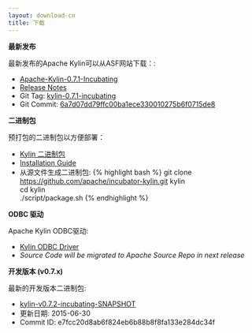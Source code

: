 ```yaml
---
layout: download-cn
title: 下载
---
```

__最新发布__

最新发布的Apache Kylin可以从ASF网站下载：:

  * [Apache-Kylin-0.7.1-Incubating](http://www.apache.org/dyn/closer.cgi/incubator/kylin/0.7.1-incubating)
  * [Release Notes](https://github.com/apache/incubator-kylin/blob/0.7-staging/docs/release_notes.md)
  * Git Tag: [kylin-0.7.1-incubating](https://github.com/apache/incubator-kylin/tree/kylin-0.7.1-incubating)
  * Git Commit: [6a7d07dd79ffc00ba1ece330010275b6f0715de8](https://github.com/apache/incubator-kylin/commit/6a7d07dd79ffc00ba1ece330010275b6f0715de8)

__二进制包__

预打包的二进制包以方便部署：

  * [Kylin 二进制包](http://kylin.incubator.apache.org/download/kylin-0.7.1-incubating.tar.gz)
  * [Installation Guide](https://github.com/apache/incubator-kylin/blob/master/docs/Installation/On%20Hadoop%20CLI%20installation.md)
  * 从源文件生成二进制包:
{% highlight bash %}
git clone https://github.com/apache/incubator-kylin.git kylin  
cd kylin   
./script/package.sh
{% endhighlight %}

__ODBC 驱动__

Apache Kylin ODBC驱动:

  * [Kylin ODBC Driver](http://kylin.incubator.apache.org/download/KylinODBC.zip)
  * _Source Code will be migrated to Apache Source Repo in next release_

__开发版本 (v0.7.x)__

最新的开发版本二进制包:

  * [kylin-v0.7.2-incubating-SNAPSHOT](http://kylin.incubator.apache.org/download/kylin-0.7.2-incubating-SNAPSHOT.tar.gz)
  * 更新日期: 2015-06-30
  * Commit ID: e7fcc20d8ab6f824eb6b88b8f8fa133e284dc34f


